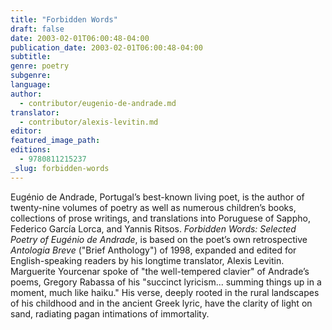 ```yaml
---
title: "Forbidden Words"
draft: false
date: 2003-02-01T06:00:48-04:00
publication_date: 2003-02-01T06:00:48-04:00
subtitle:
genre: poetry
subgenre:
language:
author:
  - contributor/eugenio-de-andrade.md
translator:
  - contributor/alexis-levitin.md
editor:
featured_image_path:
editions:
  - 9780811215237
_slug: forbidden-words
---
```


Eugénio de Andrade, Portugal’s best-known living poet, is the author of twenty-nine volumes of poetry as well as numerous children’s books, collections of prose writings, and translations into Poruguese of Sappho, Federico García Lorca, and Yannis Ritsos. _Forbidden Words: Selected Poetry of Eugénio de Andrade_, is based on the poet’s own retrospective _Antologia Breve_ ("Brief Anthology") of 1998, expanded and edited for English-speaking readers by his longtime translator, Alexis Levitin. Marguerite Yourcenar spoke of "the well-tempered clavier" of Andrade’s poems, Gregory Rabassa of his "succinct lyricism... summing things up in a moment, much like haiku." His verse, deeply rooted in the rural landscapes of his childhood and in the ancient Greek lyric, have the clarity of light on sand, radiating pagan intimations of immortality.

